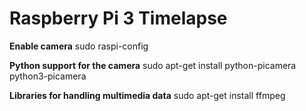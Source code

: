 # Raspberry Pi 3 Timelapse

**Enable camera**
sudo raspi-config

**Python support for the camera**
sudo apt-get install python-picamera python3-picamera

**Libraries for handling multimedia data**
sudo apt-get install ffmpeg

